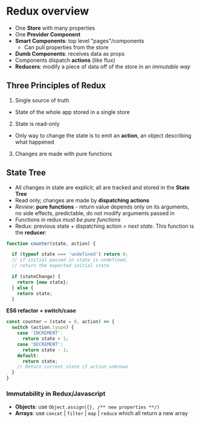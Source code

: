 # Redux overview

- One **Store** with many properties
- One **Provider Component**
- **Smart Components**: top level "pages"/components
  - Can pull properties from the store
- **Dumb Components**: receives data as props
- Components dispatch **actions** (like flux)
- **Reducers**: modify a piece of data off of the store in an _immutable way_

## Three Principles of Redux

1. Single source of truth
  - State of the whole app stored in a single store
2. State is read-only
  - Only way to change the state is to emit an **action**, an object describing what happened
3. Changes are made with pure functions

## State Tree
- All changes in state are explicit; all are tracked and stored in the **State Tree**
- Read only; changes are made by **dispatching actions**
- _Review_: **pure functions** - return value depends only on its arguments, no side effects, predictable, do not modify arguments passed in
- Functions in redux _must be pure functions_
- Redux: previous state + dispatching action = _next state_.  This function is the **reducer**:

```js
function counter(state, action) {

  if (typeof state === 'undefined') return 0;
  // if initial passed in state is undefined,
  // return the expected initial state

  if (stateChange) {
    return {new state};
  } else {
    return state;
  }
```

**ES6 refactor + switch/case**

```js
const counter = (state = 0, action) => {
  switch (action.tyupe) {
    case 'INCREMENT':
      return state + 1;
    case 'DECREMENT':
      return state - 1;
    default:
      return state;
    // Return current state if action unknown
  }
}
```

### Immutability in Redux/Javascript
- **Objects**: use `Object.assign({}, /** new properties **/)`
- **Arrays**: use `concat` | `filter` | `map` | `reduce` which all return a new array
